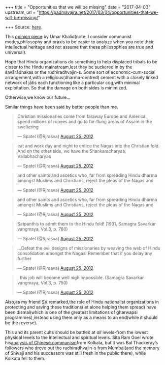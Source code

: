 +++
title = "Opportunities that we will be missing"
date = "2017-04-03"
upstream_url = "https://padmavajra.net/2017/03/04/opportunities-that-we-will-be-missing/"

+++
Source: [here](https://padmavajra.net/2017/03/04/opportunities-that-we-will-be-missing/).

This [opinion
piece](http://web.archive.org/web/20170304171651/http://indianexpress.com/article/opinion/columns/chhattisgarh-tirbals-development-big-companies-profits-umar-khalid-research-paper-ramjas-college-4551609/)
by Umar Khalid(note: I consider communist modes,philosophy and praxis to
be easier to analyze when you note their intellectual heritage and not
assume that these philosophies are true and universal).

Hope that Hindu organizations do something to help displaced tribals to
be closer to the Hindu mainstream,lest they be suckered in by the
śavārādhakas or the rudhiradhvajin-s. Some sort of economic-cum-social
arrangement,with a religious(dharma-centred) cement with a closely
linked network of jātis each functioning like a particular cog,with
minimal exploitation. So that the damage on both sides is minimized.

Otherwise,we know our future…

Similar things have been said by better people than me.

> Christian missionaries come from faraway Europe and America, spend
> millions of rupees and go to far-flung areas of Assam in the
> sweltering
>
> — Spatel (@Rjrasva) [August 25,
> 2012](https://twitter.com/Rjrasva/status/239155641627852801?ref_src=twsrc%5Etfw)

> eat and work day and night to entice the Nagas into the Christian
> fold. And on the other side, we have the Shankaracharyas,
> Vallabhacharyas
>
> — Spatel (@Rjrasva) [August 25,
> 2012](https://twitter.com/Rjrasva/status/239155736121335808?ref_src=twsrc%5Etfw)

> and other saints and ascetics who, far from spreading Hindu dharma
> amongst Muslims and Christians, reject the pleas of the Nagas and
>
> — Spatel (@Rjrasva) [August 25,
> 2012](https://twitter.com/Rjrasva/status/239155834129629184?ref_src=twsrc%5Etfw)

> and other saints and ascetics who, far from spreading Hindu dharma
> amongst Muslims and Christians, reject the pleas of the Nagas and
>
> — Spatel (@Rjrasva) [August 25,
> 2012](https://twitter.com/Rjrasva/status/239155834129629184?ref_src=twsrc%5Etfw)

> Satpanthis to admit them to the Hindu fold! (1931, Samagra Savarkar
> vangmaya, Vol.3, p. 780)
>
> — Spatel (@Rjrasva) [August 25,
> 2012](https://twitter.com/Rjrasva/status/239155884020858880?ref_src=twsrc%5Etfw)

> …Defeat the evil designs of missionaries by weaving the web of Hindu
> consolidation amongst the Nagas! Remember that if you delay any
> further
>
> — Spatel (@Rjrasva) [August 25,
> 2012](https://twitter.com/Rjrasva/status/239155973086924800?ref_src=twsrc%5Etfw)

> , this job will become well nigh impossible. (Samagra Savarkar
> vangmaya, Vol.3, p. 750)
>
> — Spatel (@Rjrasva) [August 25,
> 2012](https://twitter.com/Rjrasva/status/239156011158630400?ref_src=twsrc%5Etfw)



Also,as my friend [SV](https://twitter.com/SkandaVeera) remarked,the
role of Hindu nationalist organizations in protecting and saving these
traditions(let alone helping them spread) have been dismal(which is one
of the greatest limitations of gharwapsi programmes),instead using them
only as a means to an end(while it should be the reverse).

This and its parent cults should be battled at *all* levels-from the
lowest physical levels to the intellectual and spiritual levels. Sita
Ram Goel wrote his[analysis of Chinese
communism](http://www.voiceofin.com/pic/pdf/63.pdf)from Kolkata, but it
was Bal Thackeray’s followers who drove out the rudhiradhvajin-s from
Mumbai(and the memory of Shivaji and his successors was still fresh in
the public there), while Kolkata fell to them.
